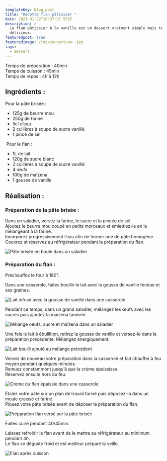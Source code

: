 ```yaml
---
templateKey: blog-post
title: "Recette flan pâtissier "
date: 2021-01-22T10:37:27.553Z
description: >
  Le flan pâtissier à la vanille est un dessert vraiment simple mais tellement
  délicieux.  
featuredpost: true
featuredimage: /img/couverture-.jpg
tags:
  - dessert
---
```

Temps de préparation : 40min\
Temps de cuisson : 45min  \
Temps de repos : 4h à 12h

## Ingrédients :

Pour la pâte brisée :

* 125g de beurre mou
* 250g de farine
* 5cl d’eau
* 2 cuillères à soupe de sucre vanillé
* 1 pincé de sel

 Pour le flan :

* 1L de lait
* 120g de sucre blanc
* 2 cuillères à soupe de sucre vanillé
* 4 œufs
* 100g de maïzena
* 1 gousse de vanille

## Réalisation :

### Préparation de la pâte brisée :

Dans un saladier, versez la farine, le sucre et la pincée de sel.\
Ajoutez le beurre mou coupé en petits morceaux et émiettiez-le en le mélangeant à la farine.\
Incorporez progressivement l’eau afin de former une de pâte homogène.\
Couvrez et réservez au réfrigérateur pendant la préparation du flan.

![Pâte brisée en boule dans un saladier](/img/pate-brisee.jpg "Pâte brisée")

### Préparation du flan :

Préchauffez le four à 180°.

Dans une casserole, faites bouillir le lait avec la gousse de vanille fendue et ses graines.  

![Lait infusé avec la gousse de vanille dans une casserole ](/img/lait-dans-casserole.jpg "Lait vanillé")

Pendant ce temps, dans un grand saladier, mélangez les œufs avec les sucres puis ajoutez la maïzena tamisée.

![Mélange oeufs, sucre et maïzena dans un saladier ](/img/prepa-creme.jpg "Préparation de la crème ")

Une fois le lait à ébullition, retirez la gousse de vanille et versez-le dans la préparation précédente. Mélangez énergiquement.

![Lait bouilli ajouté au mélange précédent  ](/img/prepa-creme-2.jpg "Préparation de la crème")

Versez de nouveau votre préparation dans la casserole et fait chauffer à feu moyen pendant quelques minutes. \
Remuez constamment jusqu’à que la crème épaississe. \
Réservez ensuite hors du feu.  

![Crème du flan épaissie dans une casserole](/img/creme-epaissi.jpg "Crème flan ")

Étalez votre pâte sur un plan de travail fariné puis déposez-la dans un moule graissé et fariné.\
Piquez votre pâte brisée avant de déposer la préparation du flan.

![Préparation flan versé sur la pâte brisée](/img/flan-avant-cuisson.jpg "Flan avant cuisson ")

Faites cuire pendant 40/45min.

Laissez refroidir le flan avant de le mettre au réfrigérateur au minimum pendant 4h.\
Le flan se déguste froid et est meilleur préparé la veille.

![Flan après cuisson ](/img/flan.jpg "Flan après cuisson ")